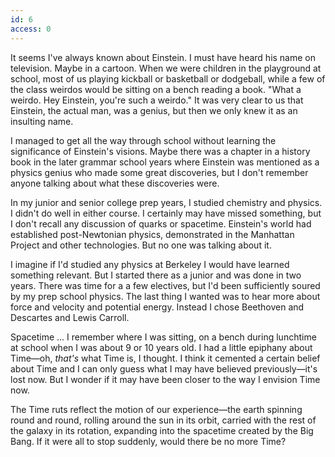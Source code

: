 ```yaml
---
id: 6
access: 0
---
```

It seems I've always known about Einstein. I must have heard his name on television. Maybe in a cartoon. When we were children in the playground at school, most of us playing kickball or basketball or dodgeball, while a few of the class weirdos would be sitting on a bench reading a book. "What a weirdo. Hey Einstein, you're such a weirdo." It was very clear to us that Einstein, the actual man, was a genius, but then we only knew it as an insulting name.

I managed to get all the way through school without learning the significance of Einstein's visions. Maybe there was a chapter in a history book in the later grammar school years where Einstein was mentioned as a physics genius who made some great discoveries, but I don't remember anyone talking about what these discoveries were.

In my junior and senior college prep years, I studied chemistry and physics. I didn't do well in either course. I certainly may have missed something, but I don't recall any discussion of quarks or spacetime. Einstein's world had established post-Newtonian physics, demonstrated in the Manhattan Project and other technologies. But no one was talking about it.

I imagine if I'd studied any physics at Berkeley I would have learned something relevant. But I started there as a junior and was done in two years. There was time for a a few electives, but I'd been sufficiently soured by my prep school physics. The last thing I wanted was to hear more about force and velocity and potential energy. Instead I chose Beethoven and Descartes and Lewis Carroll.

Spacetime ... I remember where I was sitting, on a bench during lunchtime at school when I was about 9 or 10 years old. I had a little epiphany about Time—oh, *that's* what Time is, I thought. I think it cemented a certain belief about Time and I can only guess what I may have believed previously—it's lost now. But I wonder if it may have been closer to the way I envision Time now.

The Time ruts reflect the motion of our experience—the earth spinning round and round, rolling around the sun in its orbit, carried with the rest of the galaxy in its rotation, expanding into the spacetime created by the Big Bang. If it were all to stop suddenly, would there be no more Time?